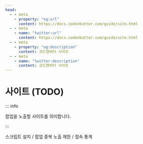 ```yaml
---
head:
  - - meta
    - property: "og:url"
      content: https://docs.codenbutter.com/guide/site.html
  - - meta
    - name: "twitter:url"
      content: https://docs.codenbutter.com/guide/site.html
  - - meta
    - property: "og:description"
      content: 코드앤버터 사이트
  - - meta
    - name: "twitter:description"
      content: 코드앤버터 사이트
---
```


# 사이트 (TODO)

::: info

팝업을 노출할 사이트를 의미합니다.

:::

스크립트 설치 / 팝업 중복 노출 제한 / 접속 통계

<!-- TODO: 팝업 중복 노출 제한 -->
